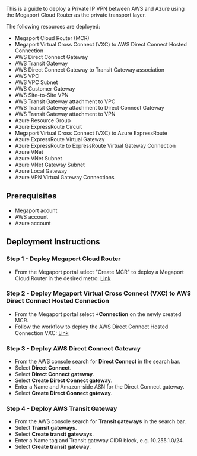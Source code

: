 This is a guide to deploy a Private IP VPN between AWS and Azure using the Megaport Cloud Router as the private transport layer.

The following resources are deployed:

* Megaport Cloud Router (MCR)
* Megaport Virtual Cross Connect (VXC) to AWS Direct Connect Hosted Connection
* AWS Direct Connect Gateway
* AWS Transit Gateway
* AWS Direct Connect Gateway to Transit Gateway association
* AWS VPC
* AWS VPC Subnet
* AWS Customer Gateway
* AWS Site-to-Site VPN
* AWS Transit Gateway attachment to VPC
* AWS Transit Gateway attachment to Direct Connect Gateway
* AWS Transit Gateway attachment to VPN
* Azure Resource Group
* Azure ExpressRoute Circuit
* Megaport Virtual Cross Connect (VXC) to Azure ExpressRoute
* Azure ExpressRoute Virtual Gateway
* Azure ExpressRoute to ExpressRoute Virtual Gateway Connection
* Azure VNet
* Azure VNet Subnet
* Azure VNet Gateway Subnet
* Azure Local Gateway
* Azure VPN Virtual Gateway Connections

## Prerequisites

* Megaport acount
* AWS account
* Azure account

## Deployment Instructions

### Step 1 - Deploy Megaport Cloud Router

* From the Megaport portal select "Create MCR" to deploy a Megaport Cloud Router in the desired metro: [Link](https://docs.megaport.com/mcr/creating-mcr/)

### Step 2 - Deploy Megaport Virtual Cross Connect (VXC) to AWS Direct Connect Hosted Connection

* From the Megaport portal select **+Connection** on the newly created MCR. 
* Follow the workflow to deploy the AWS Direct Connect Hosted Connection VXC: [Link](https://docs.megaport.com/cloud/mcr/aws/#creating-a-hosted-connection)

### Step 3 - Deploy AWS Direct Connect Gateway

* From the AWS console search for **Direct Connect** in the search bar.
* Select **Direct Connect**.
* Select **Direct Connect gateway**.
* Select **Create Direct Connect gateway**.
* Enter a Name and Amazon-side ASN for the Direct Connect gateway.
* Select **Create Direct Connect gateway**.

### Step 4 - Deploy AWS Transit Gateway

* From the AWS console search for **Transit gateways** in the search bar.
* Select **Transit gateways**.
* Select **Create transit gateways**.
* Enter a Name tag and Transit gateway CIDR block, e.g. 10.255.1.0/24.
* Select **Create transit gateway**.



